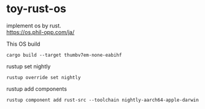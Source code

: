 # toy-rust-os
implement os by rust.  
https://os.phil-opp.com/ja/  

This OS build
```
cargo build --target thumbv7em-none-eabihf
```

rustup set nightly
```
rustup override set nightly
```

rustup add components
```
rustup component add rust-src --toolchain nightly-aarch64-apple-darwin
```